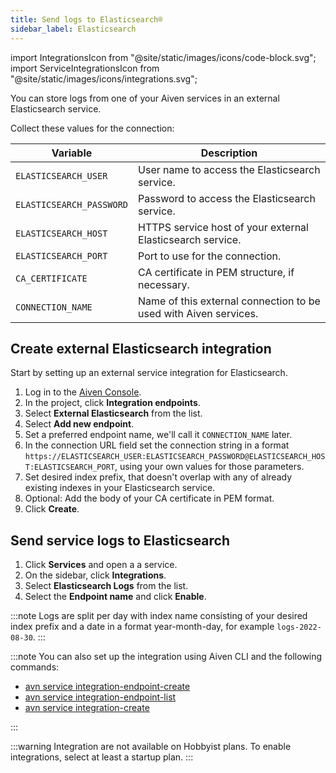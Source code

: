 ```yaml
---
title: Send logs to Elasticsearch®
sidebar_label: Elasticsearch
---
```


import IntegrationsIcon from "@site/static/images/icons/code-block.svg";
import ServiceIntegrationsIcon from "@site/static/images/icons/integrations.svg";

You can store logs from one of your Aiven services in an external Elasticsearch service.

Collect these values for the connection:

|         Variable         |                           Description                            |
|--------------------------|------------------------------------------------------------------|
| `ELASTICSEARCH_USER`     | User name to access the Elasticsearch service.                   |
| `ELASTICSEARCH_PASSWORD` | Password to access the Elasticsearch service.                    |
| `ELASTICSEARCH_HOST`     | HTTPS service host of your external Elasticsearch service.       |
| `ELASTICSEARCH_PORT`     | Port to use for the connection.                                  |
| `CA_CERTIFICATE`         | CA certificate in PEM structure, if necessary.                   |
| `CONNECTION_NAME`        | Name of this external connection to be used with Aiven services. |

## Create external Elasticsearch integration

Start by setting up an external service integration for Elasticsearch.

1.  Log in to the [Aiven Console](https://console.aiven.io/).
1.  In the project,  click <IntegrationsIcon className="icon"/> **Integration endpoints**.
1.  Select **External Elasticsearch** from the list.
1.  Select **Add new endpoint**.
1.  Set a preferred endpoint name, we'll call it `CONNECTION_NAME`
    later.
1.  In the connection URL field set the connection string in a format
    `https://ELASTICSEARCH_USER:ELASTICSEARCH_PASSWORD@ELASTICSEARCH_HOST:ELASTICSEARCH_PORT`,
    using your own values for those parameters.
1.  Set desired index prefix, that doesn't overlap with any of already
    existing indexes in your Elasticsearch service.
1.  Optional: Add the body of your CA certificate in PEM format.
1.  Click **Create**.

## Send service logs to Elasticsearch

1.  Click **Services** and open a a service.
1.  On the sidebar, click <ServiceIntegrationsIcon className="icon"/> **Integrations**.
1.  Select **Elasticsearch Logs** from the list.
1.  Select the **Endpoint name** and click **Enable**.

:::note
Logs are split per day with index name consisting of your desired index
prefix and a date in a format year-month-day, for example
`logs-2022-08-30`.
:::

:::note
You can also set up the integration using Aiven CLI and the following
commands:

- [avn service integration-endpoint-create](/docs/tools/cli/service/integration#avn_service_integration_endpoint_create)
- [avn service integration-endpoint-list](/docs/tools/cli/service/integration#avn_service_integration_endpoint_list)
- [avn service integration-create](/docs/tools/cli/service/integration#avn_service_integration_create)

:::

:::warning
Integration are not available on Hobbyist plans. To enable
integrations, select at least a startup plan.
:::
